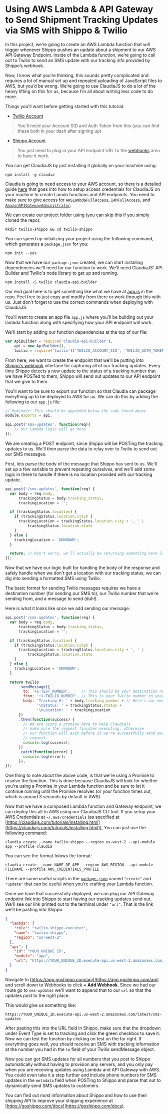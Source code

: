 # Using AWS Lambda & API Gateway to Send Shipment Tracking Updates via SMS with Shippo & Twilio

In this project, we’re going to create an AWS Lambda function that will trigger whenever Shippo pushes an update about a shipment to our AWS API Gateway Endpoint. Inside of the Lambda function, we’re going to call out to Twilio to send an SMS update with our tracking info provided by Shippo’s webhook.

Now, I know what you’re thinking, this sounds pretty complicated and requires a lot of manual set up and repeated uploading of JavaScript files to AWS, but you’d be wrong. We’re going to use ClaudiaJS to do a lot of the heavy lifting on this for us, because I’m all about writing less code to do more.

Things you'll want before getting started with this tutorial:

* [Twilio Account](https://www.twilio.com/try-twilio)

> You'll need your Account SID and Auth Token from this (you can find these both in your dash after signing up)

* [Shippo Account](https://goshippo.com/register)

> You just need to plug in your API endpoint URL to the [webhooks](https://goshippo.com/docs/webhooks) area to have it work.

You can get ClaudiaJS by just installing it globally on your machine using:

`npm install -g claudia`

Claudia is going to need access to your AWS account, so there is a detailed guide [here](https://claudiajs.com/tutorials/installing.html) that goes into how to setup access credentials for ClaudiaJS on your machine to create Lamda functions and API endpoints. You need to make sure to give access for [`AWSLambdaFullAccess`](https://console.aws.amazon.com/iam/home?region=us-east-1#policies/arn:aws:iam::aws:policy/AWSLambdaFullAccess), [`IAMFullAccess`](https://console.aws.amazon.com/iam/home?region=us-east-1#policies/arn:aws:iam::aws:policy/IAMFullAccess), and [`AmazonAPIGatewayAdministrator`](https://console.aws.amazon.com/iam/home?region=us-east-1#policies/arn:aws:iam::aws:policy/AmazonAPIGatewayAdministrator).

We can create our project folder using (you can skip this if you simply cloned the repo):

`mkdir twilio-shippo && cd twilio-shippo`

You can speed up initializing your project using the following command, which generates a `package.json` for you:

`npm init --yes`

Now that we have our `package.json` created, we can start installing dependencies we'll need for our function to work. We'll need ClaudiaJS' API Builder and Twilio's node library to get up and running.

`npm install -S twilio claudia-api-builder`

Our end goal here is to get something like what we have at [app.js](/app.js) in the repo. Feel free to just copy and modify from there or work through this with us. Just don't forget to use the correct commands when deploying with ClaudiaJS.

You'll want to create an app file `app.js` where you'll be building out your lambda function along with specifying how your API endpoint will work.

We'll start by adding our function dependencies at the top of our file:
```javascript
var ApiBuilder = require('claudia-api-builder'),
    api = new ApiBuilder(),
    twilio = require('twilio')('TWILIO_ACCOUNT_SID', 'TWILIO_AUTH_TOKEN');
```

From here, we want to create the endpoint that we'll be putting into [Shippo's webhook](https://goshippo.com/docs/webhooks) interface for capturing all of our tracking updates. Every time Shippo detects a new update to the status of a tracking number that we have POSTed to them, Shippo will send out updates to our API endpoint that we give to them.

You'll want to be sure to export our function so that Claudia can package everything up to be deployed to AWS for us. We can do this by adding the following to our `app.js` file:
```javascript
// Reminder: This should be appended below the code found above
module.exports = api;

api.post('sms-updates', function(req){
    // Our Lambda logic will go here
});
```

We are creating a POST endpoint, since Shippo will be POSTing the tracking updates to us. We'll then parse the data to relay over to Twilio to send out our SMS messages.

First, lets parse the body of the message that Shippo has sent to us. We'll set up a few variable to prevent repeating ourselves, and we'll add some logic in there to handle if there is no location provided with our tracking update.

```javascript
api.post('/sms-updates', function(req) {
  var body = req.body,
      trackingStatus = body.tracking_status,
      trackingLocation = '';

  if (trackingStatus.location) {
    if (trackingStatus.location.city) {
      trackingLocation = trackingStatus.location.city + ', ' |
          trackingStatus.location.state
    }
  } else {
    trackingLocation = 'UNKNOWN';
  }

  return; // Don't worry, we'll actually be returning something here later
});
```
Now that we have our logic built for handling the body of the response and safely handle when we don't get a location with our tracking status, we can dig into sending a formatted SMS using Twilio.

The basic format for sending Twilio messages requires we have a destination number (for sending our SMS to), our Twilio number that we're sending from, and a message to send (duh!).

Here is what it looks like once we add sending our message:
```javascript
api.post('/sms-updates', function(req) {
  var body = req.body,
      trackingStatus = body.tracking_status,
      trackingLocation = '';

  if (trackingStatus.location) {
    if (trackingStatus.location.city) {
      trackingLocation = trackingStatus.location.city + ', ' |
          trackingStatus.location.state
    }
  } else {
    trackingLocation = 'UNKNOWN';
  }

  return twilio
      .sendMessage({
        to: '+1-TEST_NUMBER',     // This should be your destination number
        from: '+1-TWILIO_NUMBER', // This is your Twilio number in your account
        body: 'Tracking #: ' + body.tracking_number + // Here's our message
              '\nStatus: ' + trackingStatus.status +
              '\nLocation: ' + trackingLocation
      })
      .then(function(success) {  
        // We are using a promise here to help Claudiajs
        // make sure the request finishes executing, otherwise
        // our function will exit before it we're successfully send our
        // request
        console.log(success);
      })
      .catch(function(error) {
        console.log(error);
      });
});
```

One thing to note about the above code, is that we're using a Promise to resolve the function. This is done because ClaudiaJS will look for whether you're using a Promise in your Lambda function and be sure to let it continue running until the Promise resolves (or your function times out, which is around 3 seconds by default in AWS).

Now that we have a composed Lambda function and Gateway endpoint, we can deploy this all to AWS using our ClaudiaJS CLI tool. If you setup your AWS Credentials at `~/.aws/credentials` (as specified at [https://claudiajs.com/tutorials/installing.html](https://claudiajs.com/tutorials/installing.html)), You can just use the following command:

`claudia create --name twilio-shippo --region us-west-2 --api-module app --profile claudia`

You can see the format folows the format:

`claudia create --name NAME_OF_APP --region AWS_REGION --api-module FILENAME --profile AWS_CREDENTIALS_PROFILE`

There are some useful scripts in the [`package.json`](/package.json) named `"create"` and `"update"` that can be useful when you're crafting your Lambda function.

Once we have that successfully deployed, we can plug our API Gateway endpoint link into Shippo to start having our tracking updates send out. We'll see our link printed out to the terminal under `"url"`. That is the link we'll be pasting into Shippo.

```json
{
  "lambda": {
    "role": "twilio-shippo-executor",
    "name": "twilio-shippo",
    "region": "us-west-2"
  },
  "api": {
    "id": "YOUR_UNIQUE_ID",
    "module": "app",
    "url": "https://YOUR_UNIQUE_ID.execute-api.us-west-2.amazonaws.com/latest"
  }
}
```

Navigate to [https://app.goshippo.com/api](https://app.goshippo.com/api) and scroll down to Webhooks to click **+ Add Webhook**. Since we had our route go to `sms-updates` we'll want to append that to our `url` so that the updates post to the right place.

This would give us something like:

`https://YOUR_UNIQUE_ID.execute-api.us-west-2.amazonaws.com/latest/sms-updates`

After pasting this into the URL field in Shippo, make sure that the dropdown under Event Type is set to tracking and click the green checkbox to save it. Now we can test the function by clicking on test on the far right. If everything goes well, you should receive an SMS with tracking information at the number you had in the `to` field of your Twilio sendMessage object.

Now you can get SMS updates for all numbers that you post to Shippo automatically without having to provision any servers, and you only pay when you are receiving updates using Lambda and API Gateway with AWS. You could even take it a step further and include phone numbers for SMS updates in the `metadata` field when POSTing to Shippo and parse that out to dynamically send SMS updates to customers.

You can find out most information about Shippo and how to use their shipping API to improve your shipping experience at [https://goshippo.com/docs](https://goshippo.com/docs). 
